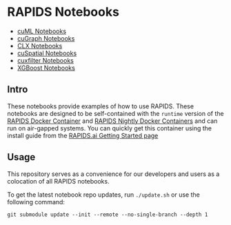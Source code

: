 # RAPIDS Notebooks

- [cuML Notebooks](https://github.com/rapidsai/cuml/tree/branch-0.19/notebooks)
- [cuGraph Notebooks](https://github.com/rapidsai/cugraph/tree/branch-0.19/notebooks)
- [CLX Notebooks](https://github.com/rapidsai/clx/tree/branch-0.19/notebooks)
- [cuSpatial Notebooks](https://github.com/rapidsai/cuspatial/tree/branch-0.19/notebooks)
- [cuxfilter Notebooks](https://github.com/rapidsai/cuxfilter/tree/branch-0.19/notebooks)
- [XGBoost Notebooks](https://github.com/rapidsai/xgboost-conda/tree/branch-0.19/notebooks)

## Intro

These notebooks provide examples of how to use RAPIDS.  These notebooks are designed to be self-contained with the `runtime` version of the [RAPIDS Docker Container](https://hub.docker.com/r/rapidsai/rapidsai/) and [RAPIDS Nightly Docker Containers](https://hub.docker.com/r/rapidsai/rapidsai-nightly) and can run on air-gapped systems.  You can quickly get this container using the install guide from the [RAPIDS.ai Getting Started page](https://rapids.ai/start.html#get-rapids)

## Usage

This repository serves as a convenience for our developers and users as a colocation of all RAPIDS notebooks.

To get the latest notebook repo updates, run `./update.sh` or use the following command:

`git submodule update --init --remote --no-single-branch --depth 1`
